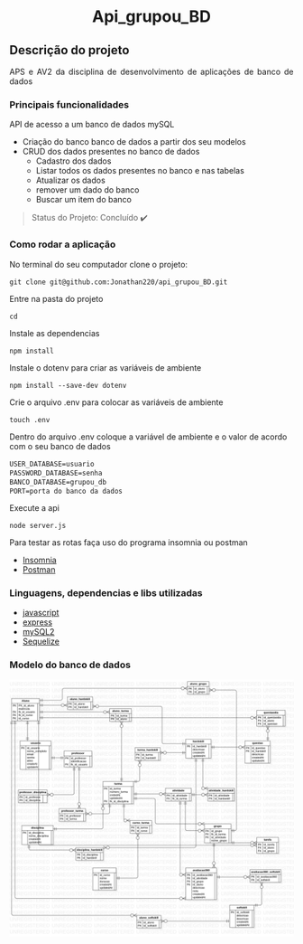 <h1 align="center"> Api_grupou_BD  </h1>

## Descrição do projeto

<p align=justify>APS e AV2 da disciplina de desenvolvimento de aplicações de banco de dados</p>

### Principais funcionalidades

API de acesso a um banco de dados mySQL

- Criação do banco banco de dados a partir dos seu modelos
- CRUD dos dados presentes no banco de dados
  - Cadastro dos dados
  - Listar todos os dados presentes no banco e nas tabelas
  - Atualizar os dados
  - remover um dado do banco
  - Buscar um item do banco

> Status do Projeto: Concluído :heavy_check_mark:

### Como rodar a aplicação

No terminal do seu computador clone o projeto:

```
git clone git@github.com:Jonathan220/api_grupou_BD.git
```

Entre na pasta do projeto

```
cd
```

Instale as dependencias

```
npm install
```

Instale o dotenv para criar as variáveis de ambiente

```
npm install --save-dev dotenv
```

Crie o arquivo .env para colocar as variáveis de ambiente

```
touch .env
```

Dentro do arquivo .env coloque a variável de ambiente e o valor de acordo com o seu banco de dados

```
USER_DATABASE=usuario
PASSWORD_DATABASE=senha
BANCO_DATABASE=grupou_db
PORT=porta do banco da dados
```

Execute a api

```
node server.js
```

Para testar as rotas faça uso do programa insomnia ou postman

- [Insomnia](https://insomnia.rest)
- [Postman](https://www.postman.com)

### Linguagens, dependencias e libs utilizadas

- [javascript](https://developer.mozilla.org/en-US/docs/Web/javascript)
- [express](http://expressjs.com/pt-br/)
- [mySQL2](https://www.npmjs.com/package/mysql2)
- [Sequelize](https://www.npmjs.com/package/sequelize)

### Modelo do banco de dados

<img src="ERDDiagram1.jpg" alt="Diagrama entidade relacionamento">
